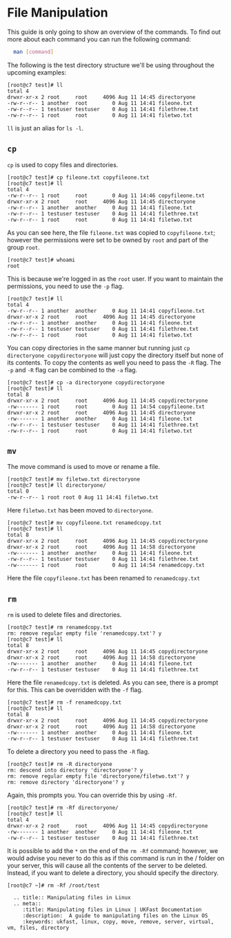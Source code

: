 # File Manipulation

This guide is only going to show an overview of the commands. To find out more about each command you can run the following command:

```bash
  man [command]
```

The following is the test directory structure we'll be using throughout the upcoming examples:

```console
[root@c7 test]# ll
total 4
drwxr-xr-x 2 root     root     4096 Aug 11 14:45 directoryone
-rw-r--r-- 1 another  root        0 Aug 11 14:41 fileone.txt
-rw-r--r-- 1 testuser testuser    0 Aug 11 14:41 filethree.txt
-rw-r--r-- 1 root     root        0 Aug 11 14:41 filetwo.txt
```

`ll` is just an alias for `ls -l`.

## `cp`

`cp` is used to copy files and directories.

```console
[root@c7 test]# cp fileone.txt copyfileone.txt
[root@c7 test]# ll
total 4
-rw-r--r-- 1 root     root        0 Aug 11 14:46 copyfileone.txt
drwxr-xr-x 2 root     root     4096 Aug 11 14:45 directoryone
-rw-r--r-- 1 another  another     0 Aug 11 14:41 fileone.txt
-rw-r--r-- 1 testuser testuser    0 Aug 11 14:41 filethree.txt
-rw-r--r-- 1 root     root        0 Aug 11 14:41 filetwo.txt
```

As you can see here, the file `fileone.txt` was copied to `copyfileone.txt`; however the permissions were set to be owned by `root` and part of the group `root`.

```console
[root@c7 test]# whoami
root
```

This is because we're logged in as the `root` user. If you want to maintain the permissions, you need to use the `-p` flag.

```console
[root@c7 test]# ll
total 4
-rw-r--r-- 1 another  another     0 Aug 11 14:41 copyfileone.txt
drwxr-xr-x 2 root     root     4096 Aug 11 14:45 directoryone
-rw-r--r-- 1 another  another     0 Aug 11 14:41 fileone.txt
-rw-r--r-- 1 testuser testuser    0 Aug 11 14:41 filethree.txt
-rw-r--r-- 1 root     root        0 Aug 11 14:41 filetwo.txt
```

You can copy directories in the same manner but running just `cp directoryone copydirectoryone` will just copy the directory itself but none of its contents. To copy the contents as well you need to pass the `-R` flag. The `-p` and `-R` flag can be combined to the `-a` flag.

```console
[root@c7 test]# cp -a directoryone copydirectoryone
[root@c7 test]# ll
total 8
drwxr-xr-x 2 root     root     4096 Aug 11 14:45 copydirectoryone
-rw------- 1 root     root        0 Aug 11 14:54 copyfileone.txt
drwxr-xr-x 2 root     root     4096 Aug 11 14:45 directoryone
-rw------- 1 another  another     0 Aug 11 14:41 fileone.txt
-rw-r--r-- 1 testuser testuser    0 Aug 11 14:41 filethree.txt
-rw-r--r-- 1 root     root        0 Aug 11 14:41 filetwo.txt
```

## `mv`

The move command is used to move or rename a file.

```console
[root@c7 test]# mv filetwo.txt directoryone
[root@c7 test]# ll directoryone/
total 0
-rw-r--r-- 1 root root 0 Aug 11 14:41 filetwo.txt
```

Here `filetwo.txt` has been moved to `directoryone`.

```console
[root@c7 test]# mv copyfileone.txt renamedcopy.txt
[root@c7 test]# ll
total 8
drwxr-xr-x 2 root     root     4096 Aug 11 14:45 copydirectoryone
drwxr-xr-x 2 root     root     4096 Aug 11 14:58 directoryone
-rw------- 1 another  another     0 Aug 11 14:41 fileone.txt
-rw-r--r-- 1 testuser testuser    0 Aug 11 14:41 filethree.txt
-rw------- 1 root     root        0 Aug 11 14:54 renamedcopy.txt
```

Here the file `copyfileone.txt` has been renamed to `renamedcopy.txt`

## `rm`

`rm` is used to delete files and directories.

```console
[root@c7 test]# rm renamedcopy.txt
rm: remove regular empty file 'renamedcopy.txt'? y
[root@c7 test]# ll
total 8
drwxr-xr-x 2 root     root     4096 Aug 11 14:45 copydirectoryone
drwxr-xr-x 2 root     root     4096 Aug 11 14:58 directoryone
-rw------- 1 another  another     0 Aug 11 14:41 fileone.txt
-rw-r--r-- 1 testuser testuser    0 Aug 11 14:41 filethree.txt
```

Here the file `renamedcopy.txt` is deleted. As you can see, there is a prompt for this. This can be overridden with the `-f` flag.

```console
[root@c7 test]# rm -f renamedcopy.txt
[root@c7 test]# ll
total 8
drwxr-xr-x 2 root     root     4096 Aug 11 14:45 copydirectoryone
drwxr-xr-x 2 root     root     4096 Aug 11 14:58 directoryone
-rw------- 1 another  another     0 Aug 11 14:41 fileone.txt
-rw-r--r-- 1 testuser testuser    0 Aug 11 14:41 filethree.txt
```

To delete a directory you need to pass the `-R` flag.

```console
[root@c7 test]# rm -R directoryone
rm: descend into directory 'directoryone'? y
rm: remove regular empty file 'directoryone/filetwo.txt'? y
rm: remove directory 'directoryone'? y
```

Again, this prompts you. You can override this by using `-Rf`.

```console
[root@c7 test]# rm -Rf directoryone/
[root@c7 test]# ll
total 4
drwxr-xr-x 2 root     root     4096 Aug 11 14:45 copydirectoryone
-rw------- 1 another  another     0 Aug 11 14:41 fileone.txt
-rw-r--r-- 1 testuser testuser    0 Aug 11 14:41 filethree.txt
```

It is possible to add the `*` on the end of the `rm -Rf` command; however, we would advise you never to do this as if this command is run in the / folder on your server, this will cause all the contents of the server to be deleted. Instead, if you want to delete a directory, you should specify the directory.

```console
[root@c7 ~]# rm -Rf /root/test
```

```eval_rst
  .. title:: Manipulating files in Linux
  .. meta::
     :title: Manipulating files in Linux | UKFast Documentation
     :description:  A guide to manipulating files on the Linux OS
     :keywords: ukfast, linux, copy, move, remove, server, virtual, vm, files, directory
```
